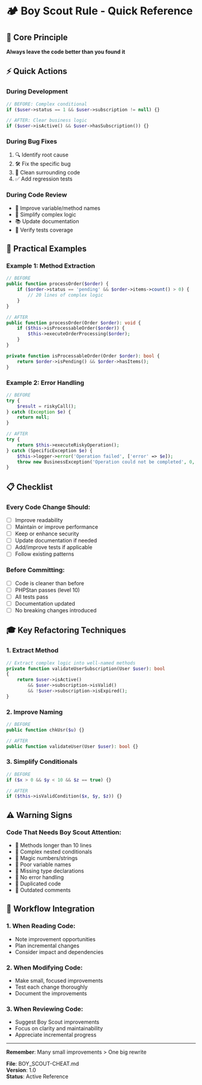 # 🏕️ Boy Scout Rule - Quick Reference

## 🎯 Core Principle
**Always leave the code better than you found it**

## ⚡ Quick Actions

### During Development
```php
// BEFORE: Complex conditional
if ($user->status == 1 && $user->subscription != null) {}

// AFTER: Clear business logic
if ($user->isActive() && $user->hasSubscription()) {}
```

### During Bug Fixes
1. 🔍 Identify root cause
2. 🛠️ Fix the specific bug  
3. 🧹 Clean surrounding code
4. ✅ Add regression tests

### During Code Review
- 📝 Improve variable/method names
- 🧩 Simplify complex logic
- 📚 Update documentation
- 🧪 Verify tests coverage

## 🚀 Practical Examples

### Example 1: Method Extraction
```php
// BEFORE
public function processOrder($order) {
    if ($order->status == 'pending' && $order->items->count() > 0) {
        // 20 lines of complex logic
    }
}

// AFTER
public function processOrder(Order $order): void {
    if ($this->isProcessableOrder($order)) {
        $this->executeOrderProcessing($order);
    }
}

private function isProcessableOrder(Order $order): bool {
    return $order->isPending() && $order->hasItems();
}
```

### Example 2: Error Handling
```php
// BEFORE
try {
    $result = riskyCall();
} catch (Exception $e) {
    return null;
}

// AFTER
try {
    return $this->executeRiskyOperation();
} catch (SpecificException $e) {
    $this->logger->error('Operation failed', ['error' => $e]);
    throw new BusinessException('Operation could not be completed', 0, $e);
}
```

## 📋 Checklist

### Every Code Change Should:
- [ ] Improve readability
- [ ] Maintain or improve performance  
- [ ] Keep or enhance security
- [ ] Update documentation if needed
- [ ] Add/improve tests if applicable
- [ ] Follow existing patterns

### Before Committing:
- [ ] Code is cleaner than before
- [ ] PHPStan passes (level 10)
- [ ] All tests pass
- [ ] Documentation updated
- [ ] No breaking changes introduced

## 🎓 Key Refactoring Techniques

### 1. Extract Method
```php
// Extract complex logic into well-named methods
private function validateUserSubscription(User $user): bool
{
    return $user->isActive() 
        && $user->subscription->isValid()
        && !$user->subscription->isExpired();
}
```

### 2. Improve Naming
```php
// BEFORE
public function chkUsr($u) {}

// AFTER  
public function validateUser(User $user): bool {}
```

### 3. Simplify Conditionals
```php
// BEFORE
if ($x > 0 && $y < 10 && $z == true) {}

// AFTER
if ($this->isValidCondition($x, $y, $z)) {}
```

## ⚠️ Warning Signs

### Code That Needs Boy Scout Attention:
- 🚨 Methods longer than 10 lines
- 🚨 Complex nested conditionals  
- 🚨 Magic numbers/strings
- 🚨 Poor variable names
- 🚨 Missing type declarations
- 🚨 No error handling
- 🚨 Duplicated code
- 🚨 Outdated comments

## 🔄 Workflow Integration

### 1. When Reading Code:
- Note improvement opportunities
- Plan incremental changes
- Consider impact and dependencies

### 2. When Modifying Code:
- Make small, focused improvements
- Test each change thoroughly
- Document the improvements

### 3. When Reviewing Code:
- Suggest Boy Scout improvements
- Focus on clarity and maintainability
- Appreciate incremental progress

---

**Remember**: Many small improvements > One big rewrite

**File**: BOY_SCOUT-CHEAT.md  
**Version**: 1.0  
**Status**: Active Reference